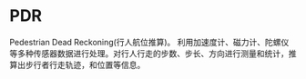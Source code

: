 # PDR
Pedestrian Dead Reckoning(行人航位推算)。 利用加速度计、磁力计、陀螺仪等多种传感器数据进行处理。对行人行走的步数、步长、方向进行测量和统计，推算出步行者行走轨迹，和位置等信息。
